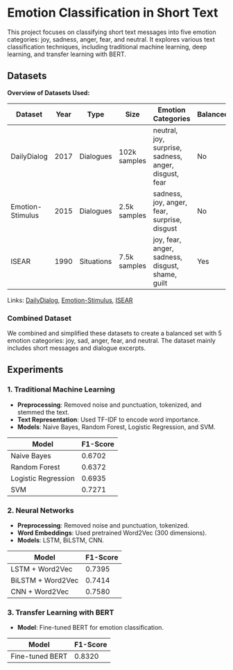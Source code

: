 # Emotion Classification in Short Text

This project focuses on classifying short text messages into five emotion categories: joy, sadness, anger, fear, and neutral. It explores various text classification techniques, including traditional machine learning, deep learning, and transfer learning with BERT.

## Datasets

**Overview of Datasets Used:**

| Dataset          | Year | Type          | Size         | Emotion Categories                    | Balanced |
|------------------|------|---------------|--------------|---------------------------------------|----------|
| DailyDialog      | 2017 | Dialogues     | 102k samples | neutral, joy, surprise, sadness, anger, disgust, fear | No       |
| Emotion-Stimulus | 2015 | Dialogues     | 2.5k samples | sadness, joy, anger, fear, surprise, disgust | No       |
| ISEAR            | 1990 | Situations    | 7.5k samples | joy, fear, anger, sadness, disgust, shame, guilt | Yes      |

Links: [DailyDialog](http://yanran.li/dailydialog.html), [Emotion-Stimulus](http://www.site.uottawa.ca/~diana/resources/emotion_stimulus_data), [ISEAR](http://www.affective-sciences.org/index.php/download_file/view/395/296/)

### Combined Dataset
We combined and simplified these datasets to create a balanced set with 5 emotion categories: joy, sad, anger, fear, and neutral. The dataset mainly includes short messages and dialogue excerpts.

## Experiments

### 1. Traditional Machine Learning
- **Preprocessing**: Removed noise and punctuation, tokenized, and stemmed the text.
- **Text Representation**: Used TF-IDF to encode word importance.
- **Models**: Naive Bayes, Random Forest, Logistic Regression, and SVM.

| Model              | F1-Score |
|--------------------|----------|
| Naive Bayes        | 0.6702   |
| Random Forest      | 0.6372   |
| Logistic Regression| 0.6935   | 
| SVM                | 0.7271   | 

### 2. Neural Networks
- **Preprocessing**: Removed noise and punctuation, tokenized.
- **Word Embeddings**: Used pretrained Word2Vec (300 dimensions).
- **Models**: LSTM, BiLSTM, CNN.

| Model               | F1-Score |
|---------------------|----------|
| LSTM + Word2Vec     | 0.7395   |
| BiLSTM + Word2Vec   | 0.7414   |
| CNN + Word2Vec      | 0.7580   |

### 3. Transfer Learning with BERT
- **Model**: Fine-tuned BERT for emotion classification.
  
| Model              | F1-Score |
|--------------------|----------|
| Fine-tuned BERT    | 0.8320   |
